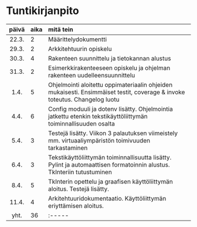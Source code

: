 # Tuntikirjanpito

| päivä | aika | mitä tein  |
| :----:|:-----| :-----|
| 22.3. | 2    | Määrittelydokumentti |
| 29.3. | 2    | Arkkitehtuurin opiskelu |
| 30.3. | 4    | Rakenteen suunnittelu ja tietokannan alustus |
| 31.3. | 2    | Esimerkkirakenteeseen opiskelu ja ohjelman rakenteen uudelleensuunnittelu |
| 1.4.  | 5    | Ohjelmointi aloitettu oppimateriaalin ohjeiden mukaisesti. Ensimmäiset testit, coverage & invoke toteutus. Changelog luotu |
| 4.4.  | 6    | Config moduuli ja dotenv lisätty. Ohjelmointia jatkettu etenkin tekstikäyttöliittymän toiminnallisuuden osalta |
| 5.4.  | 3    | Testejä lisätty. Viikon 3 palautuksen viimeistely mm. virtuaaliympäristön toimivuuden tarkastaminen |
| 6.4.  | 3    | Tekstikäyttöliittymän toiminnallisuutta lisätty. Pylint ja automaattisen formatoinnin alustus. TkInteriin tutustuminen |
| 8.4.  | 5    | TkInterin opettelu ja graafisen käyttöliittymän aloitus. Testejä lisätty. |
| 11.4. | 4    | Arkitehtuuridokumentaatio. Käyttöliittymän eriyttämisen aloitus. |
| yht.  | 36   | :-----|